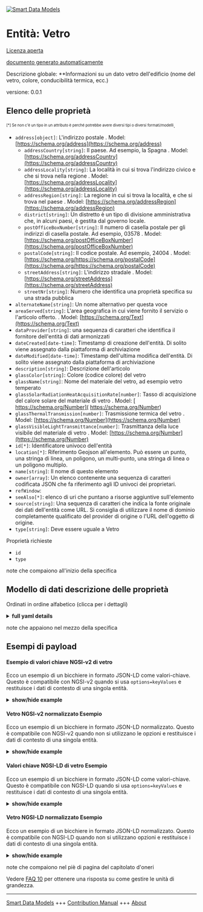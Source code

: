 <!-- 10-Header -->  
[![Smart Data Models](https://smartdatamodels.org/wp-content/uploads/2022/01/SmartDataModels_logo.png "Logo")](https://smartdatamodels.org)  
Entità: Vetro  
=============<!-- /10-Header -->  
<!-- 15-License -->  
[Licenza aperta](https://github.com/smart-data-models//dataModel.ZEB/blob/master/Glass/LICENSE.md)  
[documento generato automaticamente](https://docs.google.com/presentation/d/e/2PACX-1vTs-Ng5dIAwkg91oTTUdt8ua7woBXhPnwavZ0FxgR8BsAI_Ek3C5q97Nd94HS8KhP-r_quD4H0fgyt3/pub?start=false&loop=false&delayms=3000#slide=id.gb715ace035_0_60)  
<!-- /15-License -->  
<!-- 20-Description -->  
Descrizione globale: **Informazioni su un dato vetro dell'edificio (nome del vetro, colore, conducibilità termica, ecc.)  
versione: 0.0.1  
<!-- /20-Description -->  
<!-- 30-PropertiesList -->  

## Elenco delle proprietà  

<sup><sub>[*] Se non c'è un tipo in un attributo è perché potrebbe avere diversi tipi o diversi formati/modelli</sub></sup>.  
- `address[object]`: L'indirizzo postale  . Model: [https://schema.org/address](https://schema.org/address)	- `addressCountry[string]`: Il paese. Ad esempio, la Spagna  . Model: [https://schema.org/addressCountry](https://schema.org/addressCountry)  
	- `addressLocality[string]`: La località in cui si trova l'indirizzo civico e che si trova nella regione  . Model: [https://schema.org/addressLocality](https://schema.org/addressLocality)  
	- `addressRegion[string]`: La regione in cui si trova la località, e che si trova nel paese  . Model: [https://schema.org/addressRegion](https://schema.org/addressRegion)  
	- `district[string]`: Un distretto è un tipo di divisione amministrativa che, in alcuni paesi, è gestita dal governo locale.    
	- `postOfficeBoxNumber[string]`: Il numero di casella postale per gli indirizzi di casella postale. Ad esempio, 03578  . Model: [https://schema.org/postOfficeBoxNumber](https://schema.org/postOfficeBoxNumber)  
	- `postalCode[string]`: Il codice postale. Ad esempio, 24004  . Model: [https://schema.org/https://schema.org/postalCode](https://schema.org/https://schema.org/postalCode)  
	- `streetAddress[string]`: L'indirizzo stradale  . Model: [https://schema.org/streetAddress](https://schema.org/streetAddress)  
	- `streetNr[string]`: Numero che identifica una proprietà specifica su una strada pubblica    
- `alternateName[string]`: Un nome alternativo per questa voce  - `areaServed[string]`: L'area geografica in cui viene fornito il servizio o l'articolo offerto.  . Model: [https://schema.org/Text](https://schema.org/Text)- `dataProvider[string]`: una sequenza di caratteri che identifica il fornitore dell'entità di dati armonizzati  - `dateCreated[date-time]`: Timestamp di creazione dell'entità. Di solito viene assegnato dalla piattaforma di archiviazione  - `dateModified[date-time]`: Timestamp dell'ultima modifica dell'entità. Di solito viene assegnato dalla piattaforma di archiviazione  - `description[string]`: Descrizione dell'articolo  - `glassColor[string]`: Colore (codice colore) del vetro  - `glassName[string]`: Nome del materiale del vetro, ad esempio vetro temperato  - `glassSolarRadiationHeatAcquisitionRate[number]`: Tasso di acquisizione del calore solare del materiale di vetro  . Model: [ https://schema.org/Number]( https://schema.org/Number)- `glassThermalTransmission[number]`: Trasmissione termica del vetro  . Model: [https://schema.org/Number](https://schema.org/Number)- `glassVisibleLightTransmittance[number]`: Trasmittanza della luce visibile del materiale di vetro  . Model: [https://schema.org/Number](https://schema.org/Number)- `id[*]`: Identificatore univoco dell'entità  - `location[*]`: Riferimento Geojson all'elemento. Può essere un punto, una stringa di linea, un poligono, un multi-punto, una stringa di linea o un poligono multiplo.  - `name[string]`: Il nome di questo elemento  - `owner[array]`: Un elenco contenente una sequenza di caratteri codificata JSON che fa riferimento agli ID univoci dei proprietari.  - `refWindow`:   - `seeAlso[*]`: elenco di uri che puntano a risorse aggiuntive sull'elemento  - `source[string]`: Una sequenza di caratteri che indica la fonte originale dei dati dell'entità come URL. Si consiglia di utilizzare il nome di dominio completamente qualificato del provider di origine o l'URL dell'oggetto di origine.  - `type[string]`: Deve essere uguale a Vetro  <!-- /30-PropertiesList -->  
<!-- 35-RequiredProperties -->  
Proprietà richieste  
- `id`  - `type`  <!-- /35-RequiredProperties -->  
<!-- 40-NotesYaml -->  
note che compaiono all'inizio della specifica  
<!-- /40-NotesYaml -->  
<!-- 50-DataModelHeader -->  
## Modello di dati descrizione delle proprietà  
Ordinati in ordine alfabetico (clicca per i dettagli)  
<!-- /50-DataModelHeader -->  
<!-- 60-ModelYaml -->  
<details><summary><strong>full yaml details</strong></summary>    
```yaml  
Glass:    
  description: 'Information on a given Glass of Building (Glass name, color, thermal conductivity, etc.)'    
  properties:    
    address:    
      description: The mailing address    
      properties:    
        addressCountry:    
          description: 'The country. For example, Spain'    
          type: string    
          x-ngsi:    
            model: https://schema.org/addressCountry    
            type: Property    
        addressLocality:    
          description: 'The locality in which the street address is, and which is in the region'    
          type: string    
          x-ngsi:    
            model: https://schema.org/addressLocality    
            type: Property    
        addressRegion:    
          description: 'The region in which the locality is, and which is in the country'    
          type: string    
          x-ngsi:    
            model: https://schema.org/addressRegion    
            type: Property    
        district:    
          description: 'A district is a type of administrative division that, in some countries, is managed by the local government'    
          type: string    
          x-ngsi:    
            type: Property    
        postOfficeBoxNumber:    
          description: 'The post office box number for PO box addresses. For example, 03578'    
          type: string    
          x-ngsi:    
            model: https://schema.org/postOfficeBoxNumber    
            type: Property    
        postalCode:    
          description: 'The postal code. For example, 24004'    
          type: string    
          x-ngsi:    
            model: https://schema.org/https://schema.org/postalCode    
            type: Property    
        streetAddress:    
          description: The street address    
          type: string    
          x-ngsi:    
            model: https://schema.org/streetAddress    
            type: Property    
        streetNr:    
          description: Number identifying a specific property on a public street    
          type: string    
          x-ngsi:    
            type: Property    
      type: object    
      x-ngsi:    
        model: https://schema.org/address    
        type: Property    
    alternateName:    
      description: An alternative name for this item    
      type: string    
      x-ngsi:    
        type: Property    
    areaServed:    
      description: The geographic area where a service or offered item is provided    
      type: string    
      x-ngsi:    
        model: https://schema.org/Text    
        type: Property    
    dataProvider:    
      description: A sequence of characters identifying the provider of the harmonised data entity    
      type: string    
      x-ngsi:    
        type: Property    
    dateCreated:    
      description: Entity creation timestamp. This will usually be allocated by the storage platform    
      format: date-time    
      type: string    
      x-ngsi:    
        type: Property    
    dateModified:    
      description: Timestamp of the last modification of the entity. This will usually be allocated by the storage platform    
      format: date-time    
      type: string    
      x-ngsi:    
        type: Property    
    description:    
      description: A description of this item    
      type: string    
      x-ngsi:    
        type: Property    
    glassColor:    
      description: Color(color code) of glass    
      type: string    
      x-ngsi:    
        type: Property    
    glassName:    
      description: Name of glass material such as tempered glass    
      type: string    
      x-ngsi:    
        type: Property    
    glassSolarRadiationHeatAcquisitionRate:    
      description: Solar heat acquisition rate of glass material    
      type: number    
      x-ngsi:    
        model: ' https://schema.org/Number'    
        type: Property    
    glassThermalTransmission:    
      description: Thermal transmission of glass material    
      type: number    
      x-ngsi:    
        model: https://schema.org/Number    
        type: Property    
    glassVisibleLightTransmittance:    
      description: Visible light transmittance of glass material    
      type: number    
      x-ngsi:    
        model: https://schema.org/Number    
        type: Property    
    id:    
      anyOf:    
        - description: Identifier format of any NGSI entity    
          maxLength: 256    
          minLength: 1    
          pattern: ^[\w\-\.\{\}\$\+\*\[\]`|~^@!,:\\]+$    
          type: string    
          x-ngsi:    
            type: Property    
        - description: Identifier format of any NGSI entity    
          format: uri    
          type: string    
          x-ngsi:    
            type: Property    
      description: Unique identifier of the entity    
      x-ngsi:    
        type: Relationship    
    location:    
      description: 'Geojson reference to the item. It can be Point, LineString, Polygon, MultiPoint, MultiLineString or MultiPolygon'    
      oneOf:    
        - description: Geojson reference to the item. Point    
          properties:    
            bbox:    
              description: BBox of the  Point    
              items:    
                type: number    
              minItems: 4    
              type: array    
              x-ngsi:    
                type: Property    
            coordinates:    
              description: Coordinates of the Point    
              items:    
                type: number    
              minItems: 2    
              type: array    
              x-ngsi:    
                type: Property    
            type:    
              enum:    
                - Point    
              type: string    
          required:    
            - type    
            - coordinates    
          title: GeoJSON Point    
          type: object    
          x-ngsi:    
            type: GeoProperty    
        - description: Geojson reference to the item. LineString    
          properties:    
            bbox:    
              description: BBox coordinates of the LineString    
              items:    
                type: number    
              minItems: 4    
              type: array    
              x-ngsi:    
                type: Property    
            coordinates:    
              description: Coordinates of the LineString    
              items:    
                items:    
                  type: number    
                minItems: 2    
                type: array    
              minItems: 2    
              type: array    
              x-ngsi:    
                type: Property    
            type:    
              enum:    
                - LineString    
              type: string    
          required:    
            - type    
            - coordinates    
          title: GeoJSON LineString    
          type: object    
          x-ngsi:    
            type: GeoProperty    
        - description: Geojson reference to the item. Polygon    
          properties:    
            bbox:    
              description: BBox coordinates of the Polygon    
              items:    
                type: number    
              minItems: 4    
              type: array    
              x-ngsi:    
                type: Property    
            coordinates:    
              description: Coordinates of the Polygon    
              items:    
                items:    
                  items:    
                    type: number    
                  minItems: 2    
                  type: array    
                minItems: 4    
                type: array    
              type: array    
              x-ngsi:    
                type: Property    
            type:    
              enum:    
                - Polygon    
              type: string    
          required:    
            - type    
            - coordinates    
          title: GeoJSON Polygon    
          type: object    
          x-ngsi:    
            type: GeoProperty    
        - description: Geojson reference to the item. MultiPoint    
          properties:    
            bbox:    
              description: BBox coordinates of the LineString    
              items:    
                type: number    
              minItems: 4    
              type: array    
              x-ngsi:    
                type: Property    
            coordinates:    
              description: Coordinates of the MulitPoint    
              items:    
                items:    
                  type: number    
                minItems: 2    
                type: array    
              type: array    
              x-ngsi:    
                type: Property    
            type:    
              enum:    
                - MultiPoint    
              type: string    
          required:    
            - type    
            - coordinates    
          title: GeoJSON MultiPoint    
          type: object    
          x-ngsi:    
            type: GeoProperty    
        - description: Geojson reference to the item. MultiLineString    
          properties:    
            bbox:    
              description: BBox coordinates of the LineString    
              items:    
                type: number    
              minItems: 4    
              type: array    
              x-ngsi:    
                type: Property    
            coordinates:    
              description: Coordinates of the MultiLineString    
              items:    
                items:    
                  items:    
                    type: number    
                  minItems: 2    
                  type: array    
                minItems: 2    
                type: array    
              type: array    
              x-ngsi:    
                type: Property    
            type:    
              enum:    
                - MultiLineString    
              type: string    
          required:    
            - type    
            - coordinates    
          title: GeoJSON MultiLineString    
          type: object    
          x-ngsi:    
            type: GeoProperty    
        - description: Geojson reference to the item. MultiLineString    
          properties:    
            bbox:    
              items:    
                type: number    
              minItems: 4    
              type: array    
            coordinates:    
              description: Coordinates of the MultiPolygon    
              items:    
                items:    
                  items:    
                    items:    
                      type: number    
                    minItems: 2    
                    type: array    
                  minItems: 4    
                  type: array    
                type: array    
              type: array    
              x-ngsi:    
                type: Property    
            type:    
              enum:    
                - MultiPolygon    
              type: string    
          required:    
            - type    
            - coordinates    
          title: GeoJSON MultiPolygon    
          type: object    
          x-ngsi:    
            type: GeoProperty    
      x-ngsi:    
        type: GeoProperty    
    name:    
      description: The name of this item    
      type: string    
      x-ngsi:    
        type: Property    
    owner:    
      description: A List containing a JSON encoded sequence of characters referencing the unique Ids of the owner(s)    
      items:    
        anyOf:    
          - description: Identifier format of any NGSI entity    
            maxLength: 256    
            minLength: 1    
            pattern: ^[\w\-\.\{\}\$\+\*\[\]`|~^@!,:\\]+$    
            type: string    
            x-ngsi:    
              type: Property    
          - description: Identifier format of any NGSI entity    
            format: uri    
            type: string    
            x-ngsi:    
              type: Property    
        description: Unique identifier of the entity    
        x-ngsi:    
          type: Relationship    
      type: array    
      x-ngsi:    
        type: Property    
    refWindow:    
      items:    
        description: Reference to the window containing this item    
        minItems: 1    
        type: string    
        uniqueItems: true    
        x-ngsi:    
          type: Relationship    
      type: array    
    seeAlso:    
      description: list of uri pointing to additional resources about the item    
      oneOf:    
        - items:    
            format: uri    
            type: string    
          minItems: 1    
          type: array    
        - format: uri    
          type: string    
      x-ngsi:    
        type: Property    
    source:    
      description: 'A sequence of characters giving the original source of the entity data as a URL. Recommended to be the fully qualified domain name of the source provider, or the URL to the source object'    
      type: string    
      x-ngsi:    
        type: Property    
    type:    
      description: It must be equal to Glass    
      enum:    
        - Glass    
      type: string    
      x-ngsi:    
        type: Property    
  required:    
    - id    
    - type    
  type: object    
  x-derived-from: ""    
  x-disclaimer: 'Redistribution and use in source and binary forms, with or without modification, are permitted  provided that the license conditions are met. Copyleft (c) 2025 Contributors to Smart Data Models Program'    
  x-license-url: https://github.com/smart-data-models/dataModel.ZEB/blob/master/Glass/LICENSE.md    
  x-model-schema: https://smart-data-models.github.io/dataModel.ZEB/Glass/schema.json    
  x-model-tags: Smart Building    
  x-version: 0.0.1    
```  
</details>    
<!-- /60-ModelYaml -->  
<!-- 70-MiddleNotes -->  
note che appaiono nel mezzo della specifica  
<!-- /70-MiddleNotes -->  
<!-- 80-Examples -->  
## Esempi di payload  
#### Esempio di valori chiave NGSI-v2 di vetro  
Ecco un esempio di un bicchiere in formato JSON-LD come valori-chiave. Questo è compatibile con NGSI-v2 quando si usa `options=keyValues` e restituisce i dati di contesto di una singola entità.  
<details><summary><strong>show/hide example</strong></summary>    
```json  
{  
  "id": "urn:ngsi-ld:Glass:BOW0000000001",  
  "type": "Glass",  
  "glassColor": "#5f5fe6",  
  "glassName": "MJS_glass",  
  "glassSolarRadiationHeatAcquisitionRate": 0.54,  
  "glassThermalTransmission": 1.6,  
  "glassVisibleLightTransmittance": 0.9,  
  "refWindow": [  
    "urn:ngsi-ld:Window:BOW0000000001"  
  ]  
}  
```  
</details>  
#### Vetro NGSI-v2 normalizzato Esempio  
Ecco un esempio di un bicchiere in formato JSON-LD normalizzato. Questo è compatibile con NGSI-v2 quando non si utilizzano le opzioni e restituisce i dati di contesto di una singola entità.  
<details><summary><strong>show/hide example</strong></summary>    
```json  
{  
  "id": "urn:ngsi-ld:Glass:BOW0000000001",  
  "type": "Glass",  
  "glassColor": {  
    "type": "Text",  
    "value": "#5f5fe6"  
  },  
  "glassName": {  
    "type": "Text",  
    "value": "MJS_glass"  
  },  
  "glassSolarRadiationHeatAcquisitionRate": {  
    "type": "Number",  
    "value": 0.54  
  },  
  "glassThermalTransmission": {  
    "type": "Number",  
    "value": 1.6  
  },  
  "glassVisibleLightTransmittance": {  
    "type": "Number",  
    "value": 0.9  
  },  
  "refWindow": {  
    "type": "URI",  
    "value": "urn:ngsi-ld:Window:BOW0000000001"  
  }  
}  
```  
</details>  
#### Valori chiave NGSI-LD di vetro Esempio  
Ecco un esempio di un bicchiere in formato JSON-LD come valori-chiave. Questo è compatibile con NGSI-LD quando si usa `options=keyValues` e restituisce i dati di contesto di una singola entità.  
<details><summary><strong>show/hide example</strong></summary>    
```json  
{  
  "@context": [  
    "https://smartdatamodels.org/context.jsonld"  
  ],  
  "id": "urn:ngsi-ld:Glass:BOW0000000001",  
  "type": "Glass",  
  "glassColor": "#5f5fe6",  
  "glassName": "MJS_glass",  
  "glassSolarRadiationHeatAcquisitionRate": 0.54,  
  "glassThermalTransmission": 1.6,  
  "glassVisibleLightTransmittance": 0.9,  
  "refWindow": [  
    "urn:ngsi-ld:Window:BOW0000000001"  
  ]  
}  
```  
</details>  
#### Vetro NGSI-LD normalizzato Esempio  
Ecco un esempio di un bicchiere in formato JSON-LD normalizzato. Questo è compatibile con NGSI-LD quando non si utilizzano opzioni e restituisce i dati di contesto di una singola entità.  
<details><summary><strong>show/hide example</strong></summary>    
```json  
{  
  "id": "urn:ngsi-ld:Glass:BOW0000000001",  
  "type": "Glass",  
  "glasslColor": {  
    "type": "Property",  
    "value": "#5f5fe6"  
  },  
  "glassName": {  
    "type": "Property",  
    "value": "MJS_glass"  
  },  
  "glassSolarRadiationHeatAcquisitionRate": {  
    "type": "Property",  
    "value": 0.54  
  },  
  "glassThermalTransmission": {  
    "type": "Property",  
    "value": 1.6  
  },  
  "glassVisibleLightTransmittance": {  
    "type": "Property",  
    "value": 0.9  
  },  
  "refWindow": {  
    "type": "Relationship",  
    "object": [  
      "urn:ngsi-ld:Window:BOW0000000001"  
    ]  
  },  
  "@context": [  
    "https://smartdatamodels.org/context.jsonld"  
  ]  
}  
```  
</details><!-- /80-Examples -->  
<!-- 90-FooterNotes -->  
note che compaiono nel piè di pagina del capitolato d'oneri  
<!-- /90-FooterNotes -->  
<!-- 95-Units -->  
Vedere [FAQ 10](https://smartdatamodels.org/index.php/faqs/) per ottenere una risposta su come gestire le unità di grandezza.  
<!-- /95-Units -->  
<!-- 97-LastFooter -->  
---  
[Smart Data Models](https://smartdatamodels.org) +++ [Contribution Manual](https://bit.ly/contribution_manual) +++ [About](https://bit.ly/Introduction_SDM)<!-- /97-LastFooter -->  
